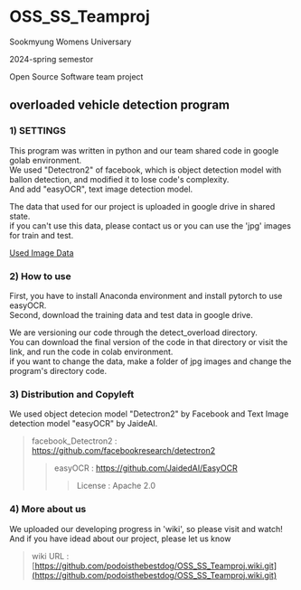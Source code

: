 # OSS_SS_Teamproj
Sookmyung Womens Universary 

2024-spring semestor

Open Source Software team project

## overloaded vehicle detection program

### 1) SETTINGS
   
 This program was written in python and our team shared code in google golab environment.  
 We used "Detectron2" of facebook, which is object detection model with ballon detection, and modified it to lose code's complexity.  
 And add "easyOCR", text image detection model.

The data that used for our project is uploaded in google drive in shared state.  
if you can't use this data, please contact us or you can use the 'jpg' images for train and test.

[Used Image Data](https://drive.google.com/drive/folders/1sjEpVfYICoc9p9XbG2-4ivKQwat6e4cv?usp=drive_link)


### 2) How to use
First, you have to install Anaconda environment and install pytorch to use easyOCR.  
Second, download the training data and test data in google drive.

We are versioning our code through the detect_overload directory.  
You can download the final version of the code in that directory or visit the link, and run the code in colab environment.  
if you want to change the data, make a folder of jpg images and change the program's directory code.

### 3) Distribution and Copyleft
We used object detecion model "Detectron2" by Facebook and Text Image detection model "easyOCR" by JaideAI.

>facebook_Detectron2 : https://github.com/facebookresearch/detectron2
>>easyOCR : https://github.com/JaidedAI/EasyOCR
>>>License : Apache 2.0

### 4) More about us

We uploaded our developing progress in 'wiki', so please visit and watch!  
And if you have idead about our project, please let us know 

>wiki URL : [https://github.com/podoisthebestdog/OSS_SS_Teamproj.wiki.git](https://github.com/podoisthebestdog/OSS_SS_Teamproj.wiki.git)
